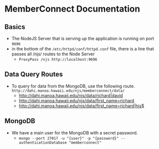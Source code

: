 
# MemberConnect Documentation

## Basics
- The NodeJS Server that is serving up the application is running on port ```9696```
- in the bottom of the ```/etc/httpd/conf/httpd.conf``` file, there is a line that passes all /njs/ routes to the Node Server
    * ```ProxyPass /njs http://localhost:9696```

## Data Query Routes
- To query for data from the MongoDB, use the following route. ```http://dahi.manoa.hawaii.edu/njs/memberconnect/data/```
   * http://dahi.manoa.hawaii.edu/njs/data/richard|david
   * http://dahi.manoa.hawaii.edu/njs/data/first_name=richard
   * http://dahi.manoa.hawaii.edu/njs/data/first_name=richard|his$

## MongoDB
- We have a main user for the MongoDB with a secret password.
    * ```mongo --port 27017 -u "{user}" -p "{password}" --authenticationDatabase "memberconnect"```






